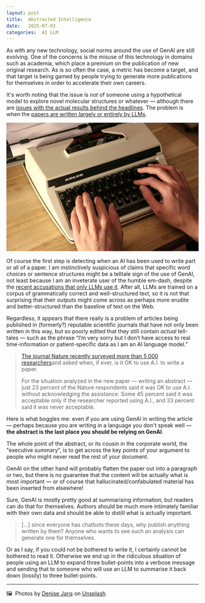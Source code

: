 ```yaml
---
layout: post
title:  Abstracted Intelligence
date:   2025-07-03
categories:  AI LLM
---
```


As with any new technology, social norms around the use of GenAI are still evolving. One of the concerns is the misuse of this technology in domains such as academia, which place a premium on the publication of new original research. As is so often the case, a metric has become a target, and that target is being gamed by people trying to generate more publications for themselves in order to accelerate their own careers.

It's worth noting that the issue is *not* of someone using a hypothetical model to explore novel molecular structures or whatever — although there are [issues with the actual results behind the headlines](https://www.theregister.com/2024/01/31/ai_chemistry_research_disputed/). The problem is when the [papers are written largely or entirely by LLMs](https://www.nytimes.com/2025/07/02/health/ai-chatgpt-research-papers.html?unlocked_article_code=1.Tk8.t9m6.Uw9wC-2lSPI0&smid=url-share).

![Old-school typewriter](/images/denise-jans-dDm-GcvPnqg-unsplash.jpg)

Of course the first step is detecting when an AI has been used to write part or all of a paper. I am instinctively suspicious of claims that specific word choices or sentence structures might be a telltale sign of the use of GenAI, not least because I am an inveterate user of the humble em-dash, despite the [recent accusations that only LLMs use it](https://www.rollingstone.com/culture/culture-features/chatgpt-hypen-em-dash-ai-writing-1235314945/). After all, LLMs are trained on a corpus of grammatically correct and well-structured text, so it is not that surprising that their outputs might come across as perhaps more erudite and better-structured than the baseline of text on the Web.

Regardless, it appears that there really is a problem of articles being published in (formerly?) reputable scientific journals that have not only been written in this way, but so poorly edited that they still contain *actual* tell-tales — such as the phrase “I’m very sorry but I don’t have access to real time-information or patient-specific data as I am an AI language model.”

> [The journal Nature recently surveyed more than 5,000 researchers](https://www.nature.com/articles/d41586-025-01463-8)and asked when, if ever, is it OK to use A.I. to write a paper.
> 
> For the situation analyzed in the new paper — writing an abstract — just 23 percent of the Nature respondents said it was OK to use A.I. without acknowledging the assistance. Some 45 percent said it was acceptable only if the researcher reported using A.I., and 33 percent said it was never acceptable.

Here is what boggles me: even if you are using GenAI in writing the article — perhaps because you are writing in a language you don't speak well — **the abstract is the last place you should be relying on GenAI**. 

The whole point of the abstract, or its cousin in the corporate world, the "executive summary", is to get across the key points of your argument to people who might never read the rest of your document. 

GenAI on the other hand will probably flatten the paper out into a paragraph or two, but there is no guarantee that the content will be actually what is most important — or of course that hallucinated/confabulated material has been inserted from elsewhere!

Sure, GenAI is mostly pretty good at summarising information, but readers can do that for themselves. Authors should be much more intimately familiar with their own data and should be able to distill what is actually important. 

> \[…\] since everyone has chatbots these days, why publish anything written by them? Anyone who wants to see such an analysis can generate one for themselves.

Or as I say, if you could not be bothered to write it, I certainly cannot be bothered to read it. Otherwise we end up in the ridiculous situation of people using an LLM to expand three bullet-points into a verbose message and sending that to someone who will use an LLM to summarise it back down (lossily) to three bullet-points.

***

🖼️  Photos by [Denise Jans](http://dmjproduction.nl/) on [Unsplash](https://www.unsplash.com)